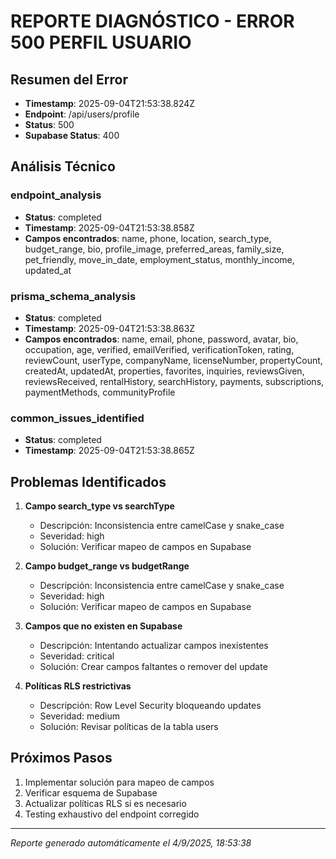 # REPORTE DIAGNÓSTICO - ERROR 500 PERFIL USUARIO

## Resumen del Error
- **Timestamp**: 2025-09-04T21:53:38.824Z
- **Endpoint**: /api/users/profile
- **Status**: 500
- **Supabase Status**: 400

## Análisis Técnico

### endpoint_analysis
- **Status**: completed
- **Timestamp**: 2025-09-04T21:53:38.858Z
- **Campos encontrados**: name, phone, location, search_type, budget_range, bio, profile_image, preferred_areas, family_size, pet_friendly, move_in_date, employment_status, monthly_income, updated_at


### prisma_schema_analysis
- **Status**: completed
- **Timestamp**: 2025-09-04T21:53:38.863Z
- **Campos encontrados**: name, email, phone, password, avatar, bio, occupation, age, verified, emailVerified, verificationToken, rating, reviewCount, userType, companyName, licenseNumber, propertyCount, createdAt, updatedAt, properties, favorites, inquiries, reviewsGiven, reviewsReceived, rentalHistory, searchHistory, payments, subscriptions, paymentMethods, communityProfile


### common_issues_identified
- **Status**: completed
- **Timestamp**: 2025-09-04T21:53:38.865Z




## Problemas Identificados

1. **Campo search_type vs searchType**
   - Descripción: Inconsistencia entre camelCase y snake_case
   - Severidad: high
   - Solución: Verificar mapeo de campos en Supabase

2. **Campo budget_range vs budgetRange**
   - Descripción: Inconsistencia entre camelCase y snake_case
   - Severidad: high
   - Solución: Verificar mapeo de campos en Supabase

3. **Campos que no existen en Supabase**
   - Descripción: Intentando actualizar campos inexistentes
   - Severidad: critical
   - Solución: Crear campos faltantes o remover del update

4. **Políticas RLS restrictivas**
   - Descripción: Row Level Security bloqueando updates
   - Severidad: medium
   - Solución: Revisar políticas de la tabla users


## Próximos Pasos
1. Implementar solución para mapeo de campos
2. Verificar esquema de Supabase
3. Actualizar políticas RLS si es necesario
4. Testing exhaustivo del endpoint corregido

---
*Reporte generado automáticamente el 4/9/2025, 18:53:38*
